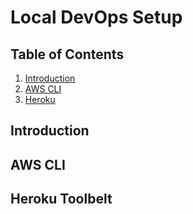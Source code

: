 # Local DevOps Setup

## Table of Contents
1. [Introduction](#introduction)
2. [AWS CLI](#aws-cli)
3. [Heroku](#heroku)

## <a name="introduction"></a> Introduction

## <a name="aws-cli"></a> AWS CLI

## <a name="heroku-toolbelt"></a> Heroku Toolbelt